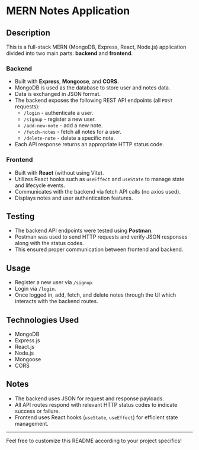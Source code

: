 # MERN Notes Application

## Description

This is a full-stack MERN (MongoDB, Express, React, Node.js) application divided into two main parts: **backend** and **frontend**.

### Backend

- Built with **Express**, **Mongoose**, and **CORS**.
- MongoDB is used as the database to store user and notes data.
- Data is exchanged in JSON format.
- The backend exposes the following REST API endpoints (all `POST` requests):
  - `/login` - authenticate a user.
  - `/signup` - register a new user.
  - `/add-new-note` - add a new note.
  - `/fetch-notes` - fetch all notes for a user.
  - `/delete-note` - delete a specific note.
- Each API response returns an appropriate HTTP status code.

### Frontend

- Built with **React** (without using Vite).
- Utilizes React hooks such as `useEffect` and `useState` to manage state and lifecycle events.
- Communicates with the backend via fetch API calls (no axios used).
- Displays notes and user authentication features.

## Testing

- The backend API endpoints were tested using **Postman**.
- Postman was used to send HTTP requests and verify JSON responses along with the status codes.
- This ensured proper communication between frontend and backend.

## Usage

- Register a new user via `/signup`.
- Login via `/login`.
- Once logged in, add, fetch, and delete notes through the UI which interacts with the backend routes.
  
## Technologies Used

- MongoDB
- Express.js
- React.js
- Node.js
- Mongoose
- CORS

## Notes

- The backend uses JSON for request and response payloads.
- All API routes respond with relevant HTTP status codes to indicate success or failure.
- Frontend uses React hooks (`useState`, `useEffect`) for efficient state management.

---

Feel free to customize this README according to your project specifics!
